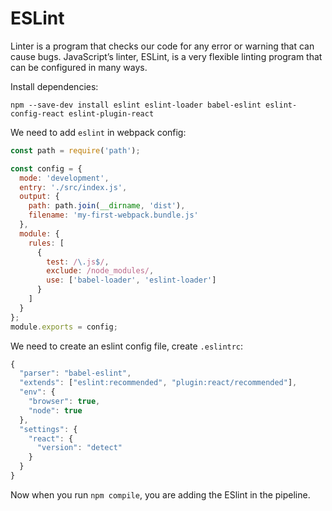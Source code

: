# ESLint

Linter is a program that checks our code for any error or warning that can cause bugs. JavaScript’s linter, ESLint, is a very flexible linting program that can be configured in many ways.

Install dependencies:

```
npm --save-dev install eslint eslint-loader babel-eslint eslint-config-react eslint-plugin-react
```

We need to add `eslint` in webpack config:

```js
const path = require('path');

const config = {
  mode: 'development',
  entry: './src/index.js',
  output: {
    path: path.join(__dirname, 'dist'),
    filename: 'my-first-webpack.bundle.js'
  },
  module: {
    rules: [
      {
        test: /\.js$/,
        exclude: /node_modules/,
        use: ['babel-loader', 'eslint-loader']
      }
    ]
  }
};
module.exports = config;
```

We need to create an eslint config file, create `.eslintrc`:

```js
{
  "parser": "babel-eslint",
  "extends": ["eslint:recommended", "plugin:react/recommended"],
  "env": {
    "browser": true,
    "node": true
  },
  "settings": {
    "react": {
      "version": "detect"
    }
  }
}

```

Now when you run `npm compile`, you are adding the ESlint in the pipeline.
